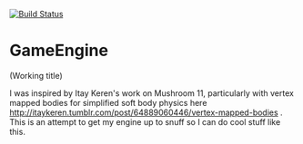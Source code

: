 [![Build Status](https://travis-ci.org/meh2481/RetSphinxEngine.svg?branch=develop)](https://travis-ci.org/meh2481/RetSphinxEngine)

GameEngine
==============

(Working title)

I was inspired by Itay Keren's work on Mushroom 11, particularly with vertex mapped bodies for simplified soft body physics here http://itaykeren.tumblr.com/post/64889060446/vertex-mapped-bodies . This is an attempt to get my engine up to snuff so I can do cool stuff like this.
